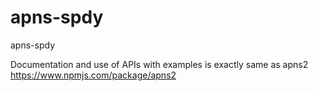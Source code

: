 # apns-spdy
apns-spdy

Documentation and use of APIs with examples is exactly same as apns2
https://www.npmjs.com/package/apns2
